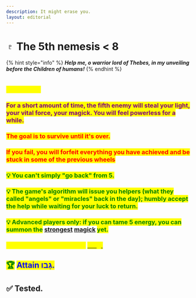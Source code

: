 ```yaml
---
description: It might erase you.
layout: editorial
---
```


# ♇ The 5th nemesis < 8

{% hint style="info" %}
_**Help me,  o warrior lord of Thebes, in my unveiling before the Children of humans!**_
{% endhint %}

<figure><img src="../../../../../.gitbook/assets/pexels-btgl-♡-19827103.jpg" alt=""><figcaption></figcaption></figure>

### _<mark style="color:yellow;">Oh, κλῖμαξ</mark>_<mark style="color:yellow;">.</mark>

### <mark style="color:purple;">For a short amount of time, the fifth enemy will steal your light, your vital force, your magick. You will feel powerless for a while.</mark>

### <mark style="color:red;">The goal is to survive until it's over.</mark>&#x20;

### <mark style="color:red;">If you fail, you will forfeit everything you have achieved and be stuck in some of the previous wheels</mark>



### <mark style="color:green;">💡 You can't simply "go back" from 5.</mark>

### <mark style="color:green;">💡 The game's algorithm will issue you helpers (what they called "angels" or "miracles" back in the day); humbly accept the help while waiting for your luck to return.</mark>

### <mark style="color:green;">💡 Advanced players only: if you can tame 5 energy, you can summon the</mark> [strongest](https://www.reuters.com/news/picture/rare-snow-in-los-angeles-blankets-peaks-idUSRTSGOKNV/) [magick](https://www.theguardian.com/world/2023/aug/20/hurricane-hilary-approaches-california-mexico-climate-crisis) <mark style="color:green;">yet.</mark>



### _<mark style="color:yellow;">"I eat fives for breakfast" -</mark>_ [_<mark style="color:yellow;">bt3gl</mark>_](https://tv.mydeath.party/)





## <mark style="color:green;">🏆</mark> <mark style="color:blue;">Attain גְּבו.</mark>

## ✅ Tested.


